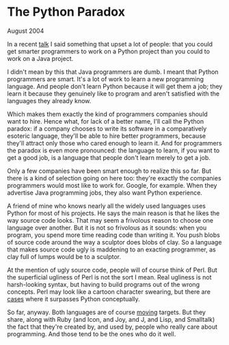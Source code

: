 # The Python Paradox

August 2004  
  
In a recent [talk](gh.html) I said something that upset a lot of
people: that you could get smarter programmers to work on
a Python project than you could to work on a Java project.  
  
I didn't mean by this that Java programmers are dumb. I
meant that Python programmers are smart. It's a lot of
work to learn a new programming language. And people don't
learn Python because it will get them a job; they learn it
because they genuinely like to program and aren't satisfied with the languages they
already know.  
  
Which makes them exactly the kind of programmers
companies should want to hire. Hence what, for lack of a better
name, I'll call the Python paradox: if a company chooses to write
its software in a comparatively esoteric language, they'll be able 
to hire better programmers, because they'll attract only those
who cared enough to learn it. And for 
programmers the paradox is even more pronounced: the language
to learn, if you want to get a good job, is a language that
people don't learn merely to get a job.  
  
Only a few companies have been smart enough to realize this 
so far. But there is a kind of selection going on here too: they're 
exactly the companies programmers would
most like to work for. Google, for example. When they 
advertise Java programming jobs, they also want Python experience.  
  
A friend of mine who knows nearly all the widely used languages
uses Python for most of his projects. He says the main reason
is that he likes the way source code looks. That may seem
a frivolous reason to choose one language over another.
But it is not so frivolous as it sounds: when you program,
you spend more time reading code than writing it.
You push blobs of source code around the way a sculptor does
blobs of clay. So a language that makes source code ugly is
maddening to an exacting programmer, as clay full of lumps
would be to a sculptor.  
  
At the mention of ugly source code, people will of course think
of Perl. But the superficial ugliness of Perl is not the sort
I mean. Real ugliness is not harsh-looking
syntax, but having to build programs out of the wrong
concepts. Perl may look like a cartoon character swearing,
but there are 
[cases](icad.html) where it surpasses Python conceptually.  
  
So far, anyway. Both languages are of course 
[moving](hundred.html) targets. But they
share, along with Ruby (and Icon, and Joy, and J, and Lisp,
and Smalltalk) the fact that
they're created by, and used by, people who really care about
programming. And those tend to be the ones who do it well.  
  
